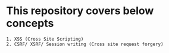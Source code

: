 # This repository covers below concepts
    1. XSS (Cross Site Scripting)
    2. CSRF/ XSRF/ Session writing (Cross site request forgery)
